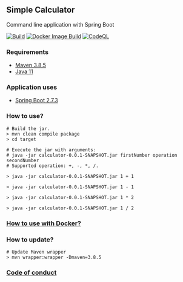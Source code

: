 ## Simple Calculator
Command line application with Spring Boot

[![Build](https://github.com/alecsandrapetruescu/calculator/actions/workflows/maven.yml/badge.svg)](https://github.com/alecsandrapetruescu/calculator/actions/workflows/maven.yml)
[![Docker Image Build](https://github.com/alecsandrapetruescu/calculator/actions/workflows/docker-image.yml/badge.svg)](https://github.com/alecsandrapetruescu/calculator/actions/workflows/docker-image.yml)
[![CodeQL](https://github.com/alecsandrapetruescu/calculator/actions/workflows/codeql.yml/badge.svg)](https://github.com/alecsandrapetruescu/calculator/actions/workflows/codeql.yml)
### Requirements
- [Maven 3.8.5](https://maven.apache.org/index.html)
- [Java 11](https://openjdk.org/projects/jdk/11/)
### Application uses
- [Spring Boot 2.7.3](https://docs.spring.io/spring-boot/docs/current/reference/html/getting-started.html#getting-started.introducing-spring-boot)
### How to use?
```
# Build the jar.
> mvn clean compile package
> cd target

# Execute the jar with arguments:
# java -jar calculator-0.0.1-SNAPSHOT.jar firstNumber operation secondNumber
# Supported operation: +, -, *, /.

> java -jar calculator-0.0.1-SNAPSHOT.jar 1 + 1

> java -jar calculator-0.0.1-SNAPSHOT.jar 1 - 1

> java -jar calculator-0.0.1-SNAPSHOT.jar 1 * 2

> java -jar calculator-0.0.1-SNAPSHOT.jar 1 / 2
```
### [How to use with Docker?](./src/main/docker/README.md)
### How to update?
```
# Update Maven wrapper
> mvn wrapper:wrapper -Dmaven=3.8.5
```
### [Code of conduct](https://raw.githubusercontent.com/eclipse/.github/master/CODE_OF_CONDUCT.md)
